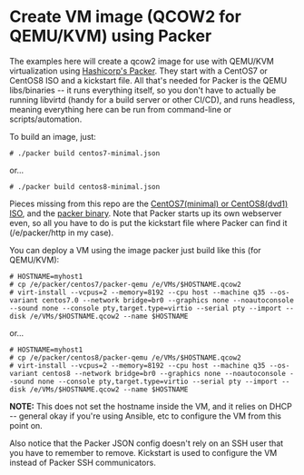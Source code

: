 # Create VM image (QCOW2 for QEMU/KVM) using Packer
The examples here will create a qcow2 image for use with QEMU/KVM virtualization using [Hashicorp's Packer](https://www.packer.io/).  They start with a CentOS7 or CentOS8 ISO and a kickstart file.  All that's needed for Packer is the QEMU libs/binaries -- it runs everything itself, so you don't have to actually be running libvirtd (handy for a build server or other CI/CD), and runs headless, meaning everything here can be run from command-line or scripts/automation.

To build an image, just:
```
# ./packer build centos7-minimal.json
```
or... 
```
# ./packer build centos8-minimal.json
```

Pieces missing from this repo are the [CentOS7(minimal) or CentOS8(dvd1) ISO](https://www.centos.org/download/), and the [packer binary](https://www.packer.io/downloads).  Note that Packer starts up its own webserver even, so all you have to do is put the kickstart file where Packer can find it (/e/packer/http in my case).

You can deploy a VM using the image packer just build like this (for QEMU/KVM):
```
# HOSTNAME=myhost1
# cp /e/packer/centos7/packer-qemu /e/VMs/$HOSTNAME.qcow2
# virt-install --vcpus=2 --memory=8192 --cpu host --machine q35 --os-variant centos7.0 --network bridge=br0 --graphics none --noautoconsole --sound none --console pty,target.type=virtio --serial pty --import --disk /e/VMs/$HOSTNAME.qcow2 --name $HOSTNAME
```
or...
```
# HOSTNAME=myhost1
# cp /e/packer/centos8/packer-qemu /e/VMs/$HOSTNAME.qcow2
# virt-install --vcpus=2 --memory=8192 --cpu host --machine q35 --os-variant centos8 --network bridge=br0 --graphics none --noautoconsole --sound none --console pty,target.type=virtio --serial pty --import --disk /e/VMs/$HOSTNAME.qcow2 --name $HOSTNAME
```
**NOTE:** This does not set the hostname inside the VM, and it relies on DHCP -- general okay if you're using Ansible, etc to configure the VM from this point on.

Also notice that the Packer JSON config doesn't rely on an SSH user that you have to remember to remove.  Kickstart is used to configure the VM instead of Packer SSH communicators.

